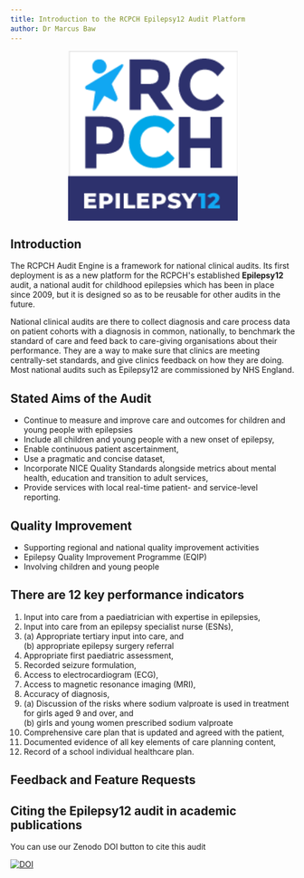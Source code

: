 ```yaml
---
title: Introduction to the RCPCH Epilepsy12 Audit Platform
author: Dr Marcus Baw
---
```


<p align="center">
    <img align="center" src="../_assets/_images/epilepsy12-logo-1.png" width='300px'/>
</p>

## Introduction

The RCPCH Audit Engine is a framework for national clinical audits. Its first deployment is as a new platform for the RCPCH's established **Epilepsy12** audit, a national audit for childhood epilepsies which has been in place since 2009, but it is designed so as to be reusable for other audits in the future.

National clinical audits are there to collect diagnosis and care process data on patient cohorts with a diagnosis in common, nationally, to benchmark the standard of care and feed back to care-giving organisations about their performance. They are a way to make sure that clinics are meeting centrally-set standards, and give clinics feedback on how they are doing. Most national audits such as Epilepsy12 are commissioned by NHS England.

## Stated Aims of the Audit

- Continue to measure and improve care and outcomes for children and young people with
  epilepsies
- Include all children and young people with a new onset of epilepsy,
- Enable continuous patient ascertainment,
- Use a pragmatic and concise dataset,
- Incorporate NICE Quality Standards alongside metrics about mental health, education and
  transition to adult services,
- Provide services with local real-time patient- and service-level reporting.

## Quality Improvement

- Supporting regional and national quality improvement activities
- Epilepsy Quality Improvement Programme (EQIP)
- Involving children and young people

## There are 12 key performance indicators

1. Input into care from a paediatrician with expertise in epilepsies,
2. Input into care from an epilepsy specialist nurse (ESNs),
3. (a) Appropriate tertiary input into care, and  
   (b) appropriate epilepsy surgery referral
4. Appropriate first paediatric assessment,
5. Recorded seizure formulation,
6. Access to electrocardiogram (ECG),
7. Access to magnetic resonance imaging (MRI),
8. Accuracy of diagnosis,
9. (a) Discussion of the risks where sodium valproate is used in treatment for girls aged 9 and over,
   and  
   (b) girls and young women prescribed sodium valproate
10. Comprehensive care plan that is updated and agreed with the patient,
11. Documented evidence of all key elements of care planning content,
12. Record of a school individual healthcare plan.

## Feedback and Feature Requests

## Citing the Epilepsy12 audit in academic publications

You can use our Zenodo DOI button to cite this audit

[![DOI](https://zenodo.org/badge/415328052.svg)](https://zenodo.org/badge/latestdoi/415328052)

